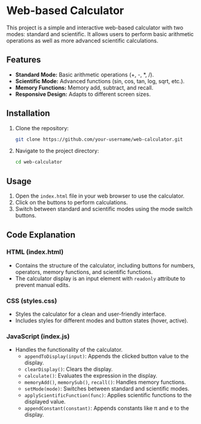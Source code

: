 # Web-based Calculator

This project is a simple and interactive web-based calculator with two modes: standard and scientific. It allows users to perform basic arithmetic operations as well as more advanced scientific calculations.

## Features

- **Standard Mode:** Basic arithmetic operations (+, -, *, /).
- **Scientific Mode:** Advanced functions (sin, cos, tan, log, sqrt, etc.).
- **Memory Functions:** Memory add, subtract, and recall.
- **Responsive Design:** Adapts to different screen sizes.

## Installation

1. Clone the repository:
    ```sh
    git clone https://github.com/your-username/web-calculator.git
    ```
2. Navigate to the project directory:
    ```sh
    cd web-calculator
    ```

## Usage

1. Open the `index.html` file in your web browser to use the calculator.
2. Click on the buttons to perform calculations. 
3. Switch between standard and scientific modes using the mode switch buttons.

## Code Explanation

### HTML (index.html)

- Contains the structure of the calculator, including buttons for numbers, operators, memory functions, and scientific functions.
- The calculator display is an input element with `readonly` attribute to prevent manual edits.

### CSS (styles.css)

- Styles the calculator for a clean and user-friendly interface.
- Includes styles for different modes and button states (hover, active).

### JavaScript (index.js)

- Handles the functionality of the calculator.
  - `appendToDisplay(input)`: Appends the clicked button value to the display.
  - `clearDisplay()`: Clears the display.
  - `calculate()`: Evaluates the expression in the display.
  - `memoryAdd()`, `memorySub()`, `recall()`: Handles memory functions.
  - `setMode(mode)`: Switches between standard and scientific modes.
  - `applyScientificFunction(func)`: Applies scientific functions to the displayed value.
  - `appendConstant(constant)`: Appends constants like π and e to the display.

